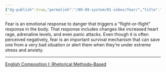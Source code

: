 ```yaml
---
{"dg-publish":true,"permalink":"/00-09-system/01-inbox/fear/","title":"Fear","created":"2023-11-27"}
---
```



Fear is an emotional response to danger that triggers a “flight-or-flight” response in the body. That response includes changes like increased heart rage, adrenaline levels, and even panic attacks. Even though it is often perceived negatively, fear is an important survival mechanism that can save one from a very bad situation or alert them when they’re under extreme stress and anxiety.

- - -

[English Composition I: Rhetorical Methods–Based](https://quillbot.com/courses/introduction-to-college-level-academic-writing/chapter/how-to-write-a-definition-essay/)
